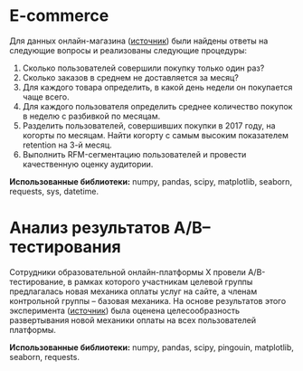 # E-commerce
Для данных онлайн-магазина ([источник](https://karpov.courses/analytics)) были найдены ответы на следующие вопросы и реализованы следующие процедуры:
1. Сколько пользователей совершили покупку только один раз?
2. Сколько заказов в среднем не доставляется за месяц?
3. Для каждого товара определить, в какой день недели он покупается чаще всего.
4. Для каждого пользователя определить среднее количество покупок в неделю с разбивкой по месяцам.
5. Разделить пользователей, совершивших покупки в 2017 году, на когорты по месяцам. Найти когорту с самым высоким показателем retention на 3-й месяц.
6. Выполнить RFM-сегментацию пользователей и провести качественную оценку аудитории.

**Использованные библиотеки:** numpy, pandas, scipy, matplotlib, seaborn, requests, sys, datetime.

# Анализ результатов A/B–тестирования
Сотрудники образовательной онлайн-платформы Х провели А/В-тестирование, в рамках которого участникам целевой группы предлагалась новая механика оплаты услуг на сайте, а членам контрольной группы – базовая механика. На основе результатов этого эксперимента ([источник](https://karpov.courses/analytics)) была оценена целесообразность развертывания новой механики оплаты на всех пользователей платформы.

**Использованные библиотеки:** numpy, pandas, scipy, pingouin, matplotlib, seaborn, requests.